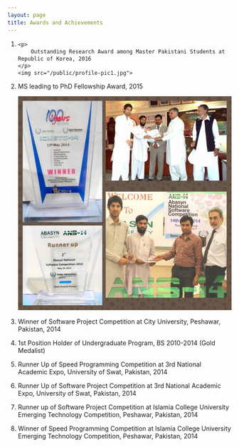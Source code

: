 ```yaml
---
layout: page
title: Awards and Achievements
---
```


<style type="text/css">
	li{

		background: #fefefe;
	}

</style>
<ol>
	
<li>
	
	<p>
		Outstanding Research Award among Master Pakistani Students at Republic of Korea, 2016
	</p>
	<img src="/public/profile-pic1.jpg">



</li>
<li>
	


<div>
	<p>
		MS leading to PhD Fellowship Award, 2015
	</p>
	<img src="/public/images/1_image.jpg">

</div>


</li>


<li>
	

Winner of Software Project Competition at City University, Peshawar, Pakistan, 2014	
</li>

<li>
	

1st Position Holder of Undergraduate Program, BS 2010-2014 (Gold Medalist)	
</li>

<li>
	
Runner Up of Speed Programming Competition at 3rd National Academic Expo, University of Swat, Pakistan, 2014

</li>

<li>
	
Runner Up of Software Project Competition at 3rd National Academic Expo, University of Swat, Pakistan, 2014	
</li>

<li>
	

Runner up of Software Project Competition at Islamia College University Emerging Technology Competition, Peshawar, Pakistan, 2014	
</li>

<li>
	
Winner of Speed Programming Competition at Islamia College University Emerging Technology Competition, Peshawar, Pakistan, 2014	
</li>




  
 

</ol>

